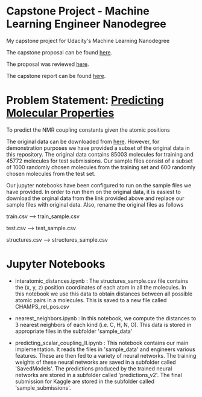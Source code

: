 # Capstone Project - Machine Learning Engineer Nanodegree
My capstone project for Udacity's Machine Learning Nanodegree

The capstone proposal can be found [here](https://github.com/praritagarwal/udacity-mlnd/blob/master/Capstone%20project/Proposal.pdf).

The proposal was reviewed [here](https://review.udacity.com/#!/reviews/1904389).

The capstone report can be found [here](https://github.com/praritagarwal/udacity-mlnd/blob/master/Capstone%20project/Report.pdf).

# Problem Statement: [Predicting Molecular Properties](https://www.kaggle.com/c/champs-scalar-coupling)
To predict the NMR coupling constants given the atomic positions 

The original data can be downloaded from [here](https://www.kaggle.com/c/champs-scalar-coupling/data). However, for demonstration purposes we have provided a subset of the original data in this repository. The original data contains 85003 molecules for training and 45772 molecules for test submissions. Our sample files consist of a subset of 1000 randomly chosen molecules from the training set and 600 randomly chosen molecules from the test set.

Our jupyter notebooks have been configured to run on the sample files we have provided. In order to run them on the original data, it is easiest to download the orginal data from the link provided above and replace our sample files with original data. Also, rename the original files as follows

train.csv --> train_sample.csv

test.csv  --> test_sample.csv

structures.csv --> structures_sample.csv

# Jupyter Notebooks 

- interatomic_distances.ipynb : The structures_sample.csv file contains the (x, y, z) position coordinates of each atom in all the molecules. In this notebook we use this data to obtain distances between all possible atomic pairs in a molecules. This is saved to a new file called  CHAMPS_rel_pos.csv

- nearest_neighbors.ipynb : In this notebook, we compute the distances to 3 nearest neighbors of each kind (i.e. C, H, N, O). This data is stored in appropriate files in the subfolder 'sample_data'

- predicting_scalar_coupling_II.ipynb : This notebook contains our main implementation.  It reads the files in 'sample_data' and engineers various features. These are then fed to a variety of neural networks. The training weights of these neural networks are saved in a subfolder called 'SavedModels'. The predictions produced by the trained neural networks are stored in a subfolder called 'predictions_v2'. The final submission for Kaggle are stored in the subfolder called 'sample_submissions'.

